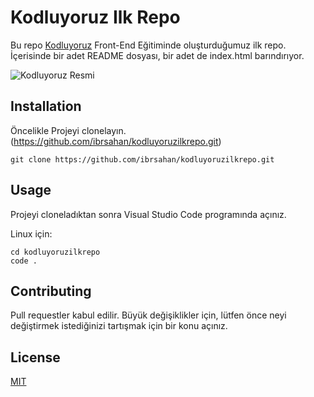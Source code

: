 # Kodluyoruz Ilk Repo

Bu repo [Kodluyoruz](https://kodluyoruz.org/) Front-End Eğitiminde oluşturduğumuz ilk repo. İçerisinde bir adet README dosyası, bir adet de index.html barındırıyor.

![Kodluyoruz Resmi](https://scontent.fadb3-2.fna.fbcdn.net/v/t39.30808-6/348281523_191542193375967_1073117477406694231_n.png?_nc_cat=103&ccb=1-7&_nc_sid=efb6e6&_nc_ohc=7NzIJ2sT8TMAX9AfUXi&_nc_ht=scontent.fadb3-2.fna&oh=00_AfBSuaRrTlz3WQsEoHh1PIxpEdTiAK2IcflTjtoQKESB7g&oe=65D3B5AA)

## Installation

Öncelikle Projeyi clonelayın. (https://github.com/ibrsahan/kodluyoruzilkrepo.git)

```
git clone https://github.com/ibrsahan/kodluyoruzilkrepo.git

```
## Usage

Projeyi cloneladıktan sonra Visual Studio Code programında açınız.

Linux için:

```
cd kodluyoruzilkrepo
code .

```

## Contributing

Pull requestler kabul edilir. Büyük değişiklikler için, lütfen önce neyi değiştirmek istediğinizi tartışmak için bir konu açınız.

## License

[MIT](https://opensource.org/license/mit/)